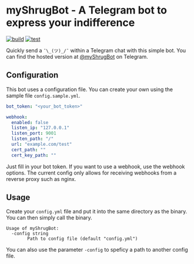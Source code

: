 # myShrugBot - A Telegram bot to express your indifference
[![build](https://github.com/d-Rickyy-b/myShrugBot/actions/workflows/release_build.yml/badge.svg)](https://github.com/d-Rickyy-b/myShrugBot/actions/workflows/release_build.yml)
[![test](https://github.com/d-Rickyy-b/myShrugBot/actions/workflows/test_push_pr.yml/badge.svg)](https://github.com/d-Rickyy-b/myShrugBot/actions/workflows/test_push_pr.yml)

Quickly send a `¯\_(ツ)_/¯` within a Telegram chat with this simple bot.
You can find the hosted version at [@myShrugBot](https://t.me/myShrugBot) on Telegram.

## Configuration
This bot uses a configuration file. You can create your own using the sample file `config.sample.yml`.

```yaml
bot_token: "<your_bot_token>"

webhook:
  enabled: false
  listen_ip: "127.0.0.1"
  listen_port: 9001
  listen_path: "/"
  url: "example.com/test"
  cert_path: ""
  cert_key_path: ""
```
Just fill in your bot token. If you want to use a webhook, use the webhook options.
The current config only allows for receiving webhooks from a reverse proxy such as nginx.

## Usage
Create your `config.yml` file and put it into the same directory as the binary. 
You can then simply call the binary.

```
Usage of myShrugBot:
  -config string
        Path to config file (default "config.yml")
```

You can also use the parameter `-config` to speficy a path to another config file.
